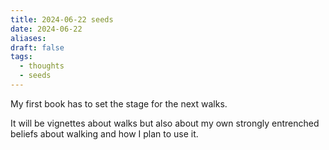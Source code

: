 ```yaml
---
title: 2024-06-22 seeds
date: 2024-06-22
aliases: 
draft: false
tags:
  - thoughts
  - seeds
---
```

My first book has to set the stage for the next walks.

It will be vignettes about walks but also about my own strongly entrenched beliefs about walking and how I plan to use it.